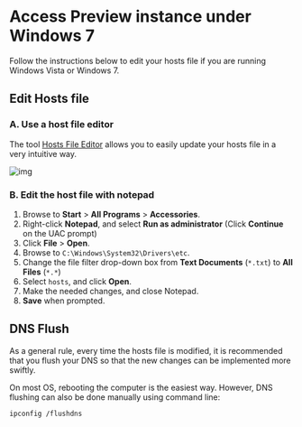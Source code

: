 # Access Preview instance under Windows 7

Follow the instructions below to edit your hosts file if you are running Windows Vista or Windows 7.

## Edit Hosts file

### A. Use a host file editor

The tool [Hosts File Editor](https://scottlerch.github.io/HostsFileEditor/) allows you to easily update your hosts file in a very intuitive way.

![img](https://cloud.githubusercontent.com/assets/1789883/24075121/a68ddcc8-0bd2-11e7-9eed-c53d02a08930.png)


### B. Edit the host file with notepad


1. Browse to **Start** > **All Programs** > **Accessories**.
2. Right-click **Notepad**, and select **Run as administrator** (Click **Continue** on the UAC prompt)
3. Click **File** > **Open**.
4. Browse to `C:\Windows\System32\Drivers\etc`.
5. Change the file filter drop-down box from **Text Documents** (`*.txt`) to **All Files** (`*.*`)
6. Select `hosts`, and click **Open**.
7. Make the needed changes, and close Notepad.
8. **Save** when prompted.



## DNS Flush

As a general rule, every time the hosts file is modified, it is recommended that you flush your DNS so that the new changes can be implemented more swiftly. 

On most OS, rebooting the computer is the easiest way. However, DNS flushing can also be done manually using command line:

```
ipconfig /flushdns
```